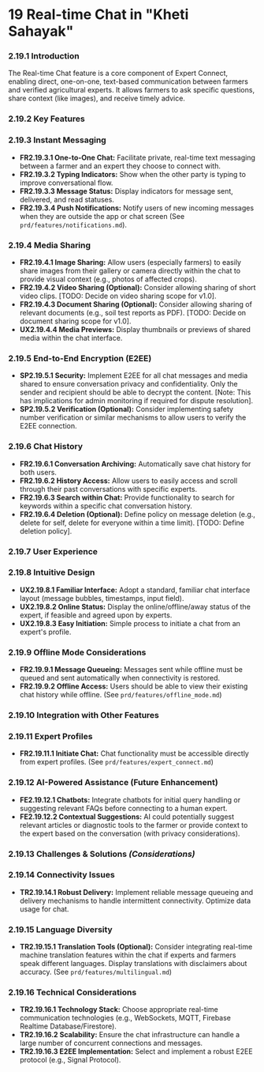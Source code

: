 # **19 Real-time Chat in "Kheti Sahayak"**

### **2.19.1 Introduction**

The Real-time Chat feature is a core component of Expert Connect, enabling direct, one-on-one, text-based communication between farmers and verified agricultural experts. It allows farmers to ask specific questions, share context (like images), and receive timely advice.

### **2.19.2 Key Features**

### **2.19.3 Instant Messaging**

*   **FR2.19.3.1 One-to-One Chat:** Facilitate private, real-time text messaging between a farmer and an expert they choose to connect with.
*   **FR2.19.3.2 Typing Indicators:** Show when the other party is typing to improve conversational flow.
*   **FR2.19.3.3 Message Status:** Display indicators for message sent, delivered, and read statuses.
*   **FR2.19.3.4 Push Notifications:** Notify users of new incoming messages when they are outside the app or chat screen (See `prd/features/notifications.md`).

### **2.19.4 Media Sharing**

*   **FR2.19.4.1 Image Sharing:** Allow users (especially farmers) to easily share images from their gallery or camera directly within the chat to provide visual context (e.g., photos of affected crops).
*   **FR2.19.4.2 Video Sharing (Optional):** Consider allowing sharing of short video clips. [TODO: Decide on video sharing scope for v1.0].
*   **FR2.19.4.3 Document Sharing (Optional):** Consider allowing sharing of relevant documents (e.g., soil test reports as PDF). [TODO: Decide on document sharing scope for v1.0].
*   **UX2.19.4.4 Media Previews:** Display thumbnails or previews of shared media within the chat interface.

### **2.19.5 End-to-End Encryption (E2EE)**

*   **SP2.19.5.1 Security:** Implement E2EE for all chat messages and media shared to ensure conversation privacy and confidentiality. Only the sender and recipient should be able to decrypt the content. [Note: This has implications for admin monitoring if required for dispute resolution].
*   **SP2.19.5.2 Verification (Optional):** Consider implementing safety number verification or similar mechanisms to allow users to verify the E2EE connection.

### **2.19.6 Chat History**

*   **FR2.19.6.1 Conversation Archiving:** Automatically save chat history for both users.
*   **FR2.19.6.2 History Access:** Allow users to easily access and scroll through their past conversations with specific experts.
*   **FR2.19.6.3 Search within Chat:** Provide functionality to search for keywords within a specific chat conversation history.
*   **FR2.19.6.4 Deletion (Optional):** Define policy on message deletion (e.g., delete for self, delete for everyone within a time limit). [TODO: Define deletion policy].

### **2.19.7 User Experience**

### **2.19.8 Intuitive Design**

*   **UX2.19.8.1 Familiar Interface:** Adopt a standard, familiar chat interface layout (message bubbles, timestamps, input field).
*   **UX2.19.8.2 Online Status:** Display the online/offline/away status of the expert, if feasible and agreed upon by experts.
*   **UX2.19.8.3 Easy Initiation:** Simple process to initiate a chat from an expert's profile.

### **2.19.9 Offline Mode Considerations**

*   **FR2.19.9.1 Message Queueing:** Messages sent while offline must be queued and sent automatically when connectivity is restored.
*   **FR2.19.9.2 Offline Access:** Users should be able to view their existing chat history while offline. (See `prd/features/offline_mode.md`)

### **2.19.10 Integration with Other Features**

### **2.19.11 Expert Profiles**

*   **FR2.19.11.1 Initiate Chat:** Chat functionality must be accessible directly from expert profiles. (See `prd/features/expert_connect.md`)

### **2.19.12 AI-Powered Assistance (Future Enhancement)**

*   **FE2.19.12.1 Chatbots:** Integrate chatbots for initial query handling or suggesting relevant FAQs before connecting to a human expert.
*   **FE2.19.12.2 Contextual Suggestions:** AI could potentially suggest relevant articles or diagnostic tools to the farmer or provide context to the expert based on the conversation (with privacy considerations).

### **2.19.13 Challenges & Solutions** *(Considerations)*

### **2.19.14 Connectivity Issues**

*   **TR2.19.14.1 Robust Delivery:** Implement reliable message queueing and delivery mechanisms to handle intermittent connectivity. Optimize data usage for chat.

### **2.19.15 Language Diversity**

*   **TR2.19.15.1 Translation Tools (Optional):** Consider integrating real-time machine translation features within the chat if experts and farmers speak different languages. Display translations with disclaimers about accuracy. (See `prd/features/multilingual.md`)

### **2.19.16 Technical Considerations**
*   **TR2.19.16.1 Technology Stack:** Choose appropriate real-time communication technologies (e.g., WebSockets, MQTT, Firebase Realtime Database/Firestore).
*   **TR2.19.16.2 Scalability:** Ensure the chat infrastructure can handle a large number of concurrent connections and messages.
*   **TR2.19.16.3 E2EE Implementation:** Select and implement a robust E2EE protocol (e.g., Signal Protocol).
